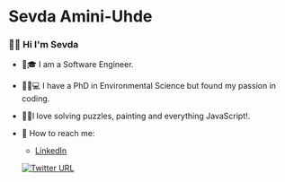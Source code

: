 # Sevda Amini-Uhde 
### 🙋‍♀️ Hi I'm Sevda



* 👩🎓 I am a Software Engineer.
* 🔬🧡💻 I have a PhD in Environmental Science but found my passion in coding.
* 🧩🎨I love solving puzzles, painting and everything JavaScript!.
* 👋 How to reach me:

  * [LinkedIn](https://www.linkedin.com/in/sevda-amini-uhde-ab770743/)
  
  [![Twitter URL](https://img.shields.io/twitter/url/https/twitter.com/SevdaSevinu.svg?style=social&label=Follow%20%40SevdaSevinu)](https://twitter.com/SevdaSevinu)
  


